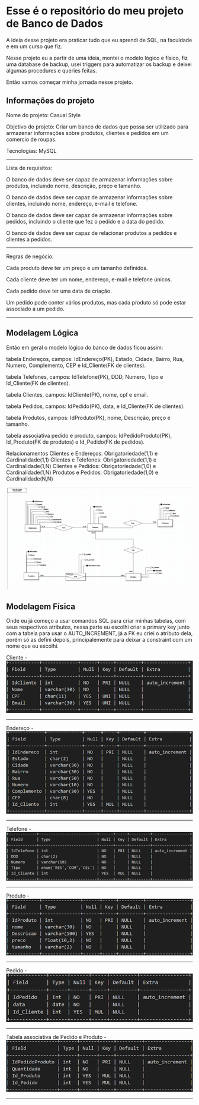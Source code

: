<h1>Esse é o repositório do meu projeto de Banco de Dados</h1>
A ideia desse projeto era praticar tudo que eu aprendi de SQL, na faculdade e em um curso que fiz.

Nesse projeto eu a partir de uma ideia, montei o modelo lógico e físico, fiz uma database de backup, usei triggers para automatizar os backup e deixei algumas procedures e queries feitas.

Então vamos começar minha jornada nesse projeto.

<h2>Informações do projeto</h2>

Nome do projeto: Casual Style

Objetivo do projeto: Criar um banco de dados que possa ser utilizado para armazenar informações sobre produtos, clientes e pedidos em um comercio de roupas.

Tecnologias: MySQL
<hr/>
Lista de requisitos:

O banco de dados deve ser capaz de armazenar informações sobre produtos, 
incluindo nome, descrição, preço e tamanho.

O banco de dados deve ser capaz de armazenar informações sobre clientes, 
incluindo nome, endereço, e-mail e telefone.

O banco de dados deve ser capaz de armazenar informações sobre pedidos, 
incluindo o cliente que fez o pedido e a data do pedido.

O banco de dados deve ser capaz de relacionar produtos a pedidos e clientes 
a pedidos.
<hr/>
Regras de negócio:

Cada produto deve ter um preço e um tamanho definidos.

Cada cliente deve ter um nome, endereço, e-mail e telefone únicos.

Cada pedido deve ter uma data de criação.

Um pedido pode conter vários produtos, mas cada produto só pode estar 
associado a um pedido.
<hr/>

<h2>Modelagem Lógica</h2>
Então em geral o modelo lógico do banco de dados ficou assim:

tabela Endereços, campos: IdEndereço(PK), Estado, Cidade, Bairro, Rua, Numero, Complemento, CEP e Id_Cliente(FK de clientes).

tabela Telefones, campos: IdTelefone(PK), DDD, Numero, Tipo e Id_Cliente(FK de clientes).

tabela Clientes, campos: IdCliente(PK), nome, cpf e email.

tabela Pedidos, campos: IdPedido(PK), data, e Id_Cliente(FK de clientes).

tabela Produtos, campos: IdProduto(PK), nome, Descrição, preço e tamanho.

tabela associativa pedido e produto, campos: IdPedidoProduto(PK), Id_Produto(FK de produtos) e Id_Pedido(FK de pedidos).

Relacionamentos
Clientes e Endereços: Obrigatoriedade(1,1) e Cardinalidade(1,1)
Clientes e Telefones: Obrigatoriedade(1,1) e Cardinalidade(1,N)
Clientes e Pedidos: Obrigatoriedade(1,0) e Cardinalidade(1,N)
Produtos e Pedidos: Obrigatoriedade(1,0) e Cardinalidade(N,N)

<img src="./Images/Casual-Style modelo logico.png">

<h2>Modelagem Física</h2>
Onde eu já começo a usar comandos SQL para criar minhas tabelas, com seus respectivos atributos, nessa parte eu escolhi criar a primary key junto com a tabela para usar o AUTO_INCREMENT, já a FK eu criei o atributo dela, porém só as defini depois, principalemente para deixar a constraint com um nome que eu escolhi.

Cliente -
<img src="./Images/Desc_Cliente.png">
<hr>
Endereço -
<img src="./Images/Desc_Endereco.png">
<hr>
Telefone -
<img src="./Images/Desc_Telefone.png">
<hr>
Produto -
<img src="./Images/Desc_Produto.png">
<hr>
Pedido -
<img src="./Images/Desc_Pedido.png">
<hr>
Tabela associativa de Pedido e Produto -
<img src="./Images/Desc_PedidoProduto.png">
<hr>

